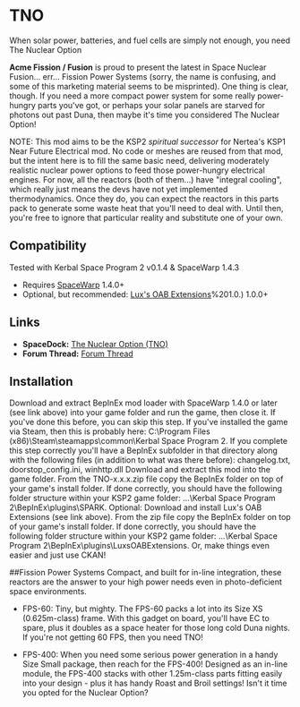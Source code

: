 # TNO
When solar power, batteries, and fuel cells are simply not enough, you need The Nuclear Option

**Acme Fission / Fusion** is proud to present the latest in Space Nuclear Fusion... err... Fission Power Systems (sorry, the name is confusing, and some of this marketing material seems to be misprinted). One thing is clear, though. If you need a more compact power system for some really power-hungry parts you've got, or perhaps your solar panels are starved for photons out past Duna, then maybe it's time you considered The Nuclear Option!

NOTE: This mod aims to be the KSP2 *spiritual successor* for Nertea's KSP1 Near Future Electrical mod. No code or meshes are reused from that mod, but the intent here is to fill the same basic need, delivering moderately realistic nuclear power options to feed those power-hungry electrical engines. For now, all the reactors (both of them...) have "integral cooling", which really just means the devs have not yet implemented thermodynamics. Once they do, you can expect the reactors in this parts pack to generate some waste heat that you'll need to deal with. Until then, you're free to ignore that particular reality and substitute one of your own.

## Compatibility
Tested with Kerbal Space Program 2 v0.1.4 & SpaceWarp 1.4.3
* Requires [SpaceWarp](https://spacedock.info/mod/3277/Space%20Warp%20+%20BepInEx) 1.4.0+
* Optional, but recommended: [Lux's OAB Extensions](https://spacedock.info/mod/3354/Lux's%20OAB%20Extensions%20(LOABE))%201.0.) 1.0.0+

## Links
* **SpaceDock:** [The Nuclear Option (TNO)](https://spacedock.info/mod/3471/The%20Nuclear%20Option)
* **Forum Thread:** [Forum Thread](https://forum.kerbalspaceprogram.com/topic/219626-the-nuclear-option-tno-010/)

## Installation

Download and extract BepInEx mod loader with SpaceWarp 1.4.0 or later (see link above) into your game folder and run the game, then close it. If you've done this before, you can skip this step. If you've installed the game via Steam, then this is probably here: C:\Program Files (x86)\Steam\steamapps\common\Kerbal Space Program 2. If you complete this step correctly you'll have a BepInEx subfolder in that directory along with the following files (in addition to what was there before): changelog.txt, doorstop_config.ini, winhttp.dll
Download and extract this mod into the game folder. From the TNO-x.x.x.zip file copy the BepInEx folder on top of your game's install folder. If done correctly, you should have the following folder structure within your KSP2 game folder: ...\Kerbal Space Program 2\BepInEx\plugins\SPARK.
Optional: Download and install Lux's OAB Extensions (see link above). From the zip file copy the BepInEx folder on top of your game's install folder. If done correctly, you should have the following folder structure within your KSP2 game folder: ...\Kerbal Space Program 2\BepInEx\plugins\LuxsOABExtensions.
Or, make things even easier and just use CKAN!

##Fission Power Systems
Compact, and built for in-line integration, these reactors are the answer to your high power needs even in photo-deficient space environments.

* FPS-60: Tiny, but mighty. The FPS-60 packs a lot into its Size XS (0.625m-class) frame. With this gadget on board, you'll have EC to spare, plus it doubles as a space heater for those long cold Duna nights. If you're not getting 60 FPS, then you need TNO!


* FPS-400: When you need some serious power generation in a handy Size Small package, then reach for the FPS-400! Designed as an in-line module, the FPS-400 stacks with other 1.25m-class parts fitting easily into your design - plus it has handy Roast and Broil settings! Isn't it time you opted for the Nuclear Option?

